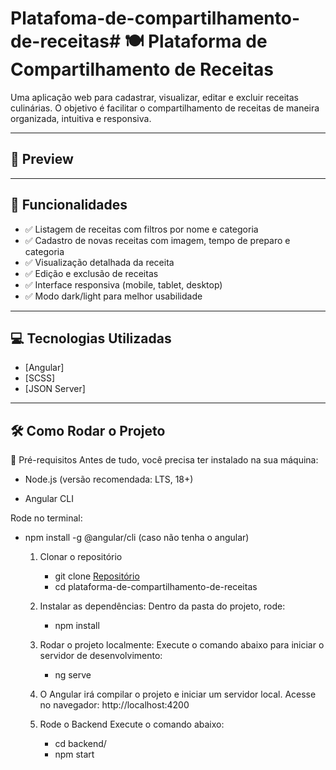 # Platafoma-de-compartilhamento-de-receitas# 🍽️ Plataforma de Compartilhamento de Receitas

Uma aplicação web para cadastrar, visualizar, editar e excluir receitas culinárias. O objetivo é facilitar o compartilhamento de receitas de maneira organizada, intuitiva e responsiva.

---

## 📸 Preview

---

## 🚀 Funcionalidades

- ✅ Listagem de receitas com filtros por nome e categoria
- ✅ Cadastro de novas receitas com imagem, tempo de preparo e categoria
- ✅ Visualização detalhada da receita
- ✅ Edição e exclusão de receitas
- ✅ Interface responsiva (mobile, tablet, desktop)
- ✅ Modo dark/light para melhor usabilidade

---

## 💻 Tecnologias Utilizadas

- [Angular]
- [SCSS]
- [JSON Server] 

---

## 🛠️ Como Rodar o Projeto
🔧 Pré-requisitos
Antes de tudo, você precisa ter instalado na sua máquina:

- Node.js (versão recomendada: LTS, 18+)

- Angular CLI

Rode no terminal: 
- npm install -g @angular/cli (caso não tenha o angular)

  1. Clonar o repositório
       - git clone [Repositório](https://github.com/davimaciel023/Platafoma-de-compartilhamento-de-receitas.git)
       - cd plataforma-de-compartilhamento-de-receitas
  2. Instalar as dependências:
     Dentro da pasta do projeto, rode:
     - npm install
       

  3. Rodar o projeto localmente:
     Execute o comando abaixo para iniciar o servidor de desenvolvimento:
     - ng serve
     
  4. O Angular irá compilar o projeto e iniciar um servidor local. Acesse no navegador:
http://localhost:4200
    
  5. Rode o Backend
     Execute o comando abaixo:
     - cd backend/
     - npm start
